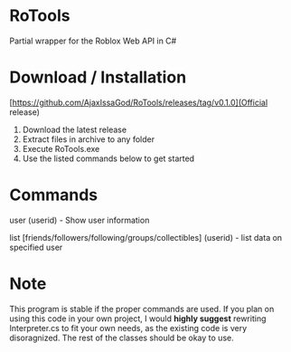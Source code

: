 # RoTools
Partial wrapper for the Roblox Web API in C#

# Download / Installation
[https://github.com/AjaxIssaGod/RoTools/releases/tag/v0.1.0](Official release)

1. Download the latest release
2. Extract files in archive to any folder
3. Execute RoTools.exe
4. Use the listed commands below to get started

# Commands
user (userid) - Show user information

list [friends/followers/following/groups/collectibles] (userid) - list data on specified user

# Note
This program is stable if the proper commands are used. If you plan on using this code in your own project, I would **highly suggest** rewriting Interpreter.cs to fit your own needs, as the existing code is very disoragnized. The rest of the classes should be okay to use.
